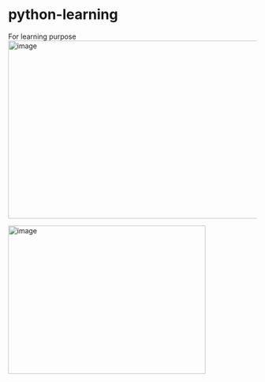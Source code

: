 # python-learning
For learning purpose
<img width="637" height="360" alt="image" src="https://github.com/user-attachments/assets/642b53a2-7689-4029-b71e-a87c4ec4253c" />




<img width="400" height="300" alt="image" src="https://github.com/user-attachments/assets/a5c90ba3-7a8f-4412-beae-fec2e8a4e526" />




